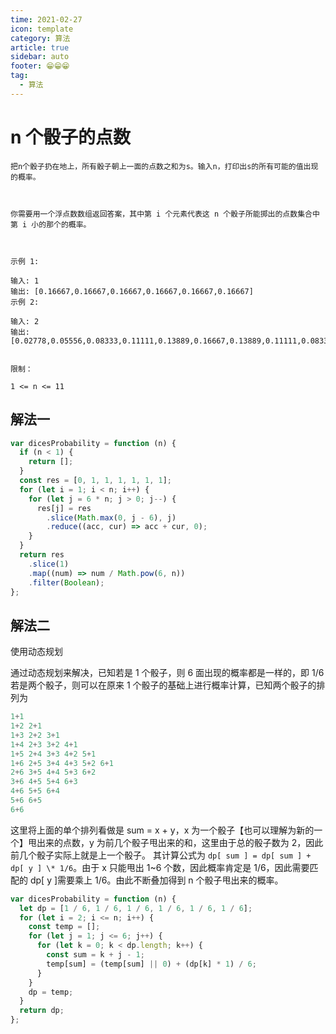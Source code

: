 ```yaml
---
time: 2021-02-27
icon: template
category: 算法
article: true
sidebar: auto
footer: 😁😁😁
tag:
  - 算法
---
```


# n 个骰子的点数

```
把n个骰子扔在地上，所有骰子朝上一面的点数之和为s。输入n，打印出s的所有可能的值出现的概率。

 

你需要用一个浮点数数组返回答案，其中第 i 个元素代表这 n 个骰子所能掷出的点数集合中第 i 小的那个的概率。

 

示例 1:

输入: 1
输出: [0.16667,0.16667,0.16667,0.16667,0.16667,0.16667]
示例 2:

输入: 2
输出: [0.02778,0.05556,0.08333,0.11111,0.13889,0.16667,0.13889,0.11111,0.08333,0.05556,0.02778]
 

限制：

1 <= n <= 11
```

## 解法一

```js
var dicesProbability = function (n) {
  if (n < 1) {
    return [];
  }
  const res = [0, 1, 1, 1, 1, 1, 1];
  for (let i = 1; i < n; i++) {
    for (let j = 6 * n; j > 0; j--) {
      res[j] = res
        .slice(Math.max(0, j - 6), j)
        .reduce((acc, cur) => acc + cur, 0);
    }
  }
  return res
    .slice(1)
    .map((num) => num / Math.pow(6, n))
    .filter(Boolean);
};
```

## 解法二

使用动态规划

通过动态规划来解决，已知若是 1 个骰子，则 6 面出现的概率都是一样的，即 1/6
若是两个骰子，则可以在原来 1 个骰子的基础上进行概率计算，已知两个骰子的排列为

```js
1+1
1+2 2+1
1+3 2+2 3+1
1+4 2+3 3+2 4+1
1+5 2+4 3+3 4+2 5+1
1+6 2+5 3+4 4+3 5+2 6+1
2+6 3+5 4+4 5+3 6+2
3+6 4+5 5+4 6+3
4+6 5+5 6+4
5+6 6+5
6+6
```

这里将上面的单个排列看做是 sum = x + y，x 为一个骰子【也可以理解为新的一个】甩出来的点数，y 为前几个骰子甩出来的和，这里由于总的骰子数为 2，因此前几个骰子实际上就是上一个骰子。
其计算公式为 `dp[ sum ] = dp[ sum ] + dp[ y ] \* 1/6`。由于 x 只能甩出 1~6 个数，因此概率肯定是 1/6，因此需要匹配的 dp[ y ]需要乘上 1/6。由此不断叠加得到 n 个骰子甩出来的概率。

```js
var dicesProbability = function (n) {
  let dp = [1 / 6, 1 / 6, 1 / 6, 1 / 6, 1 / 6, 1 / 6];
  for (let i = 2; i <= n; i++) {
    const temp = [];
    for (let j = 1; j <= 6; j++) {
      for (let k = 0; k < dp.length; k++) {
        const sum = k + j - 1;
        temp[sum] = (temp[sum] || 0) + (dp[k] * 1) / 6;
      }
    }
    dp = temp;
  }
  return dp;
};
```
